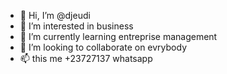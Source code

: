 - 👋 Hi, I’m @djeudi
- 👀 I’m interested in business
- 🌱 I’m currently learning entreprise management
- 💞️ I’m looking to collaborate on evrybody
- 📫 this me +23727137 whatsapp
